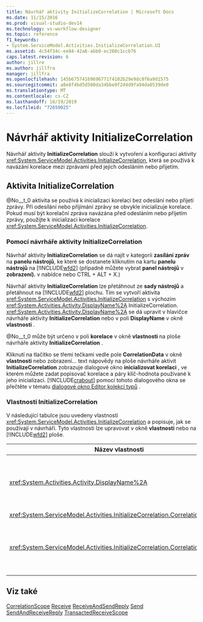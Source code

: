 ```yaml
---
title: Návrhář aktivity InitializeCorrelation | Microsoft Docs
ms.date: 11/15/2016
ms.prod: visual-studio-dev14
ms.technology: vs-workflow-designer
ms.topic: reference
f1_keywords:
- System.ServiceModel.Activities.InitializeCorrelation.UI
ms.assetid: 4c54f34c-ee84-42a6-abb0-ec260c1ccb76
caps.latest.revision: 6
author: jillre
ms.author: jillfra
manager: jillfra
ms.openlocfilehash: 145b67574169696771f4102b29e9dc8f6a9d1575
ms.sourcegitcommit: a8e8f4bd5d508da34bbe9f2d4d9fa94da0539de0
ms.translationtype: MT
ms.contentlocale: cs-CZ
ms.lasthandoff: 10/19/2019
ms.locfileid: "72659025"
---
```

# <a name="initializecorrelation-activity-designer"></a>Návrhář aktivity InitializeCorrelation
Návrhář aktivity **InitializeCorrelation** slouží k vytvoření a konfiguraci aktivity <xref:System.ServiceModel.Activities.InitializeCorrelation>, která se používá k navázání korelace mezi zprávami před jejich odesláním nebo přijetím.

## <a name="the-initializecorrelation-activity"></a>Aktivita InitializeCorrelation
 @No__t_0 aktivita se používá k inicializaci korelací bez odeslání nebo přijetí zprávy. Při odesílání nebo přijímání zprávy se obvykle inicializuje korelace. Pokud musí být korelační zpráva navázána před odesláním nebo přijetím zprávy, použijte k inicializaci korelace <xref:System.ServiceModel.Activities.InitializeCorrelation>.

### <a name="using-the-initializecorrelation-activity-designer"></a>Pomocí návrháře aktivity InitializeCorrelation
 Návrhář aktivity **InitializeCorrelation** se dá najít v kategorii **zasílání zpráv** na **panelu nástrojů**, ke které se dostanete kliknutím na kartu **panelu nástrojů** na [!INCLUDE[wfd2](../includes/wfd2-md.md)] (případně můžete vybrat **panel nástrojů** v **zobrazení).** v nabídce nebo CTRL + ALT + X.)

 Návrhář aktivity **InitializeCorrelation** lze přetáhnout ze **sady nástrojů** a přetáhnout na [!INCLUDE[wfd2](../includes/wfd2-md.md)] plochu. Tím se vytvoří aktivita <xref:System.ServiceModel.Activities.InitializeCorrelation> s výchozím <xref:System.Activities.Activity.DisplayName%2A> InitializeCorrelation. <xref:System.Activities.Activity.DisplayName%2A> se dá upravit v hlavičce návrháře aktivity **InitializeCorrelation** nebo v poli **DisplayName** v okně **vlastnosti** .

 @No__t_0 může být určeno v poli **korelace** v okně **vlastnosti** na ploše návrháře aktivity **InitializeCorrelation** .

 Kliknutí na tlačítko se třemi tečkami vedle pole **CorrelationData** v okně **vlastnosti** nebo zobrazení... text nápovědy na ploše návrháře aktivit **InitializeCorrelation** zobrazuje dialogové okno **inicializovat korelaci** , ve kterém můžete zadat popisovač korelace a páry klíč-hodnota používané k jeho inicializaci. [!INCLUDE[crabout](../includes/crabout-md.md)] pomocí tohoto dialogového okna se přečtěte v tématu [dialogové okno Editor kolekcí typů](../workflow-designer/type-collection-editor-dialog-box.md) .

### <a name="the-initializecorrelation-properties"></a>Vlastnosti InitializeCorrelation
 V následující tabulce jsou uvedeny vlastnosti <xref:System.ServiceModel.Activities.InitializeCorrelation> a popisuje, jak se používají v návrháři. Tyto vlastnosti lze upravovat v okně **vlastnosti** nebo na [!INCLUDE[wfd2](../includes/wfd2-md.md)] ploše.

|Název vlastnosti|Požadováno|Použití|
|-------------------|--------------|-----------|
|<xref:System.Activities.Activity.DisplayName%2A>|False|Popisný název aktivity <xref:System.ServiceModel.Activities.InitializeCorrelation>. Výchozí hodnota je InitializeCorrelation.<br /><br /> I když použití jiné než výchozí hodnoty pro popisný <xref:System.Activities.Activity.DisplayName%2A> není naprosto povinné, je vhodné použít takovou hodnotu.|
|<xref:System.ServiceModel.Activities.InitializeCorrelation.Correlation%2A>|False|@No__t_0 slouží k přidružení aktivit pracovního postupu v korelaci.|
|<xref:System.ServiceModel.Activities.InitializeCorrelation.CorrelationData%2A>|False|Slovník dat korelace, který se týká zpráv instance pracovního postupu.<br /><br /> K nakonfigurování <xref:System.ServiceModel.Activities.InitializeCorrelation.CorrelationData%2A> použijte dialogové okno **inicializovat korelaci** . [!INCLUDE[crabout](../includes/crabout-md.md)] dialogovém okně použít tento dialog naleznete v tématu [dialogové okno Editor kolekcí typů](../workflow-designer/type-collection-editor-dialog-box.md) .|

## <a name="see-also"></a>Viz také
 [CorrelationScope](../workflow-designer/correlationscope-activity-designer.md) [Receive](../workflow-designer/receive-activity-designer.md) [ReceiveAndSendReply](../workflow-designer/receiveandsendreply-template-designer.md) [Send](../workflow-designer/send-activity-designer.md) [SendAndReceiveReply](../workflow-designer/sendandreceivereply-template-designer.md) [TransactedReceiveScope](../workflow-designer/transactedreceivescope-activity-designer.md)